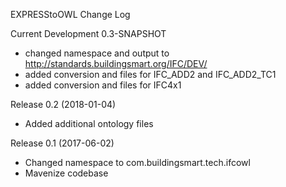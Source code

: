 EXPRESStoOWL Change Log

Current Development 0.3-SNAPSHOT
- changed namespace and output to http://standards.buildingsmart.org/IFC/DEV/
- added conversion and files for IFC_ADD2 and IFC_ADD2_TC1
- added conversion and files for IFC4x1

Release 0.2 (2018-01-04)
- Added additional ontology files

Release 0.1 (2017-06-02)
- Changed namespace to com.buildingsmart.tech.ifcowl
- Mavenize codebase
